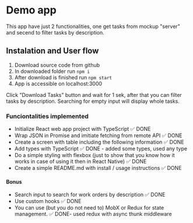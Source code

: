 # Demo app

This app have just 2 functionalities, one get tasks from mockup "server" and secend to filter tasks by description.

## Instalation and User flow
1. Download source code from github
2. In downloaded folder run ```npm i```
3. After download is finished run ```npm start```
4. App is accessible on localhost:3000

Click "Download Tasks" button and wait for 1 sek, after that you can filter tasks by description. Searching for empty input will display whole tasks.

### Funciontalities implemented

- Initialize React web app project with TypeScript ✅ DONE
- Wrap JSON in Promise and imitiate fetching from remote API ✅ DONE
- Create a screen with table including the following information ✅ DONE
- Add types with TypeScript ✅ DONE - added some types, used any type
- Do a simple styling with flexbox (just to show that you know how it works in case of using it then in React Native) ✅ DONE
- Create a simple README.md with install / usage instructions ✅ DONE

#### Bonus
- Search input to search for work orders by description ✅ DONE
- Use custom hooks ✅ DONE
- You can use (but you do not need to) MobX or Redux for state management. ✅ DONE- used redux with async thunk middleware


